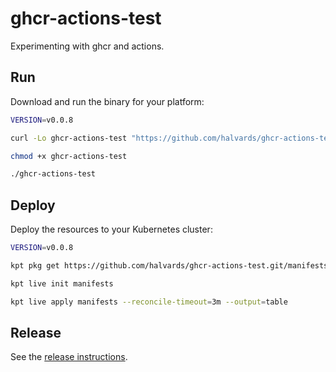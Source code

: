# ghcr-actions-test

Experimenting with ghcr and actions.

## Run

Download and run the binary for your platform:

```sh
VERSION=v0.0.8

curl -Lo ghcr-actions-test "https://github.com/halvards/ghcr-actions-test/releases/download/$VERSION/ghcr-actions-test_$(uname -s)_$(uname -m)"

chmod +x ghcr-actions-test

./ghcr-actions-test
```

## Deploy

Deploy the resources to your Kubernetes cluster:

```sh
VERSION=v0.0.8

kpt pkg get https://github.com/halvards/ghcr-actions-test.git/manifests@$VERSION manifests

kpt live init manifests

kpt live apply manifests --reconcile-timeout=3m --output=table
```

## Release

See the [release instructions](docs/release.md).
